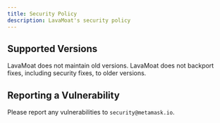 ```yaml
---
title: Security Policy
description: LavaMoat's security policy
---
```


## Supported Versions

LavaMoat does not maintain old versions. LavaMoat does not backport fixes, including security fixes, to older versions.

## Reporting a Vulnerability

Please report any vulnerabilities to `security@metamask.io`.
